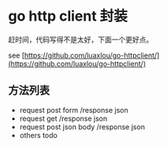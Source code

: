 # go http client 封装

赶时间，代码写得不是太好，下面一个更好点。

see [https://github.com/luaxlou/go-httpclient/](https://github.com/luaxlou/go-httpclient/)

## 方法列表
* request post form /response json
* request get /response json
* request post json body /response json
* others todo
